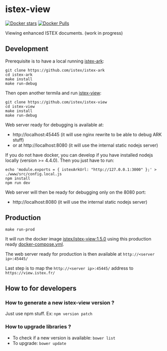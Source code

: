 # istex-view

[![Docker stars](https://img.shields.io/docker/stars/istex/istex-view.svg)](https://registry.hub.docker.com/u/istex/istex-view/)
[![Docker Pulls](https://img.shields.io/docker/pulls/istex/istex-view.svg)](https://registry.hub.docker.com/u/istex/istex-view/)


Viewing enhanced ISTEX documents.
(work in progress)

## Development

Prerequisite is to have a local running [istex-ark](https://github.com/istex/istex-ark):
```
git clone https://github.com/istex/istex-ark
cd istex-ark
make install
make run-debug
```

Then open another termila and run [istex-view](https://github.com/istex/istex-view):
```
git clone https://github.com/istex/istex-view
cd istex-view
make install
make run-debug
```

Web server ready for debugging is available at:
- http://localhost:45445 (it will use nginx rewrite to be able to debug ARK stuff)
- or at http://localhost:8080 (it will use the internal static nodejs server)

If you do not have docker, you can develop if you have installed nodejs locally (version >= 4.4.0). Then you just have to run: 

```
echo 'module.exports = { istexArkUrl: "http://127.0.0.1:3000" };' > ./www/src/config.local.js
npm install
npm run dev
```

Web server will then be ready for debugging only on the 8080 port:
- http://localhost:8080 (it will use the internal static nodejs server)

## Production

```
make run-prod
```

It will run the docker image [istex/istex-view:1.5.0](https://hub.docker.com/r/istex/istex-view/) using this production ready [docker-compose.yml](https://github.com/istex/istex-view/blob/master/docker-compose.yml).

The web server ready for production is then available at ``http://<server ip>:45445/``

Last step is to map the ``http://<server ip>:45445/`` address to ``https://view.istex.fr/``

## How to for developers

### How to generate a new istex-view version ?

Just use npm stuff. Ex: ``npm version patch``

### How to upgrade libraries ?

- To check if a new version is available: ``bower list``
- To upgrade: ``bower update``
